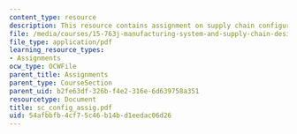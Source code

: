 ```yaml
---
content_type: resource
description: This resource contains assignment on supply chain configuration.
file: /media/courses/15-763j-manufacturing-system-and-supply-chain-design-spring-2005/54afbbfb4cf75c46b14bd1eedac06d26_sc_config_assig.pdf
file_type: application/pdf
learning_resource_types:
- Assignments
ocw_type: OCWFile
parent_title: Assignments
parent_type: CourseSection
parent_uid: b2fe63df-326b-f4e2-316e-6d639758a351
resourcetype: Document
title: sc_config_assig.pdf
uid: 54afbbfb-4cf7-5c46-b14b-d1eedac06d26
---
```

